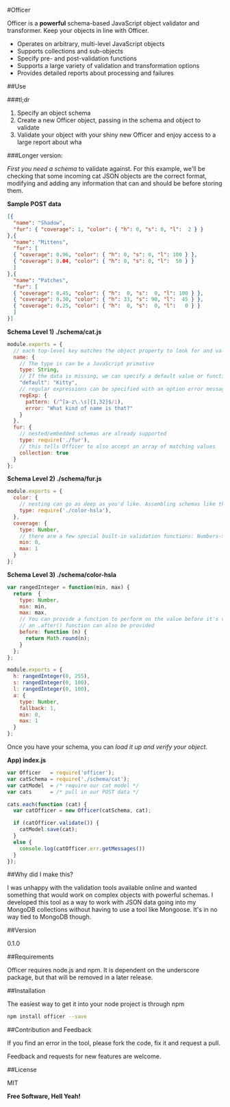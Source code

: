 #Officer

Officer is a **powerful** schema-based JavaScript object validator and transformer. Keep your objects in line with Officer.

- Operates on arbitrary, multi-level JavaScript objects
- Supports collections and sub-objects
- Specify pre- and post-validation functions
- Supports a large variety of validation and transformation options
- Provides detailed reports about processing and failures

##Use

###tl;dr

1. Specify an object schema
2. Create a new Officer object, passing in the schema and object to validate
3. Validate your object with your shiny new Officer and enjoy access to a large report about wha

###Longer version:

_First you need a schema_ to validate against. For this example, we'll be checking that some incoming cat JSON objects are the correct format, modifying and adding any information that can and should be before storing them.

**Sample POST data**
```json
[{
  "name": "Shadow",
  "fur": { "coverage": 1, "color": { "h": 0, "s": 0, "l":  2 } }
},{
  "name": "Mittens",
  "fur": [
  { "coverage": 0.96, "color": { "h": 0, "s": 0, "l": 100 } },
  { "coverage": 0.04, "color": { "h": 0, "s": 0, "l":  50 } }
  ]
},{
  "name": "Patches",
  "fur": [
  { "coverage": 0.45, "color": { "h":  0, "s":  0, "l": 100 } },
  { "coverage": 0.30, "color": { "h": 33, "s": 90, "l":  45 } },
  { "coverage": 0.25, "color": { "h":  0, "s":  0, "l":   0 } }
  ]
}]
```

**Schema Level 1) ./schema/cat.js**
```javascript
module.exports = {
  // each top-level key matches the object property to look for and validate
  name: {
    // The type is can be a JavaScript primative
    type: String,
    // If the data is missing, we can specify a default value or function
    "default": "Kitty",
    // regular expressions can be specified with an option error message
    regExp: {
      pattern: (/^[a-z\.\s]{1,32}$/i),
      error: "What kind of name is that?"
    }
  },
  fur: {
    // nested/embedded schemas are already supported
    type: require('./fur'),
    // this tells Officer to also accept an array of matching values
    collection: true
  }
};
```

**Schema Level 2) ./schema/fur.js**
```javascript
module.exports = {
  color: {
    // nesting can go as deep as you'd like. Assembling schemas like this gives powerful reusability.
    type: require('./color-hsla'),
  },
  coverage: {
    type: Number,
    // there are a few special built-in validation functions: Numbers->min, max being among them
    min: 0,
    max: 1
  }
};
```

**Schema Level 3) ./schema/color-hsla**
```javascript
var rangedInteger = function(min, max) {
  return  {
    type: Number,
    min: min,
    max: max,
    // You can provide a function to perform on the value before it's validated with built-in validation
    // an .after() function can also be provided
    before: function (n) {
      return Math.round(n);
    }
  };
};

module.exports = {
  h: rangedInteger(0, 255),
  s: rangedInteger(0, 100),
  l: rangedInteger(0, 100),
  a: {
    type: Number,
    fallback: 1,
    min: 0,
    max: 1
  }
};
```

Once you have your schema, you can _load it up and verify your object_.

**App) index.js**
```javascript
var Officer   = require('officer');
var catSchema = require('./schema/cat');
var catModel  = /* require our cat model */
var cats      = /* pull in our POST data */

cats.each(function (cat) {
  var catOfficer = new Officer(catSchema, cat);

  if (catOfficer.validate()) {
    catModel.save(cat);
  }
  else {
    console.log(catOfficer.err.getMessages())
  }
});
```

##Why did I make this?


I was unhappy with the validation tools available online and wanted something that would work on complex objects with powerful schemas. I developed this tool as a way to work with JSON data going into my MongoDB collections without having to use a tool like Mongoose. It's in no way tied to MongoDB though.

##Version

0.1.0

##Requirements

Officer requires node.js and npm. It is dependent on the underscore package, but that will be removed in a later release.

##Installation

The easiest way to get it into your node project is through npm

```sh
npm install officer --save
```

##Contribution and Feedback

If you find an error in the tool, please fork the code, fix it and request a pull.

Feedback and requests for new features are welcome.

##License

MIT

**Free Software, Hell Yeah!**
